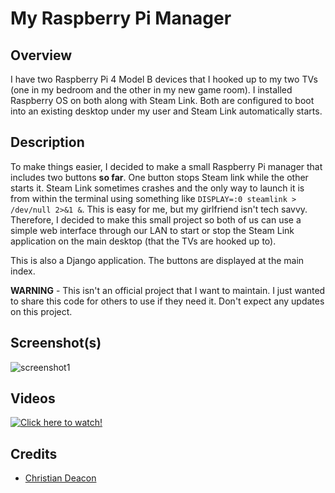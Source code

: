 # My Raspberry Pi Manager
## Overview
I have two Raspberry Pi 4 Model B devices that I hooked up to my two TVs (one in my bedroom and the other in my new game room). I installed Raspberry OS on both along with Steam Link. Both are configured to boot into an existing desktop under my user and Steam Link automatically starts.

## Description
To make things easier, I decided to make a small Raspberry Pi manager that includes two buttons **so far**. One button stops Steam link while the other starts it. Steam Link sometimes crashes and the only way to launch it is from within the terminal using something like `DISPLAY=:0 steamlink > /dev/null 2>&1 &`. This is easy for me, but my girlfriend isn't tech savvy. Therefore, I decided to make this small project so both of us can use a simple web interface through our LAN to start or stop the Steam Link application on the main desktop (that the TVs are hooked up to).

This is also a Django application. The buttons are displayed at the main index.

**WARNING** - This isn't an official project that I want to maintain. I just wanted to share this code for others to use if they need it. Don't expect any updates on this project.

## Screenshot(s)
![screenshot1](https://g.gflclan.com/3998-02-02-2022-VMzthWbg.png)

## Videos
[![Click here to watch!](https://g.gflclan.com/3999-02-02-2022-KRhfDPcw.png)](https://www.youtube.com/watch?v=VfPRVhGqVYo)

## Credits
* [Christian Deacon](https://github.com/gamemann)